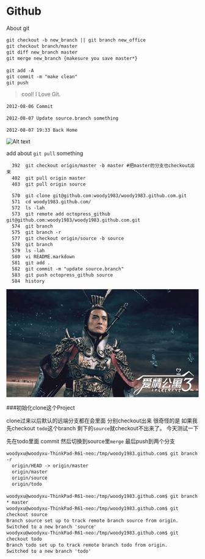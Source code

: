 Github
======

About git

```
git checkout -b new_branch || git branch new_office
git checkout branch/master
git diff new_branch master
git merge new_branch {makesure you save master*}

git add -A 
git commit -m "make clean"
git push
```

>cool! I Love Git.

`2012-08-06 Commit`

`2012-08-07 Update source.branch something`

`2012-08-07 19:33 Back Home`

![Alt text](http://img1.douban.com/view/group_topic/large/public/27626318-1.jpg)

add about `git pull` something

```
  392  git checkout origin/master -b master #把master的分支也checkout出来
  402  git pull origin master
  403  git pull origin source
```

``` shell 
  570  git clone git@github.com:woody1983/woody1983.github.com.git
  571  cd woody1983.github.com/
  572  ls -lah
  573  git remote add octopress_github git@github.com:woody1983/woody1983.github.com.git
  574  git branch
  575  git branch -r
  577  git checkout origin/source -b source
  578  git branch
  579  ls -lah
  580  vi README.markdown
  581  git add .
  582  git commit -m "update source.branch"
  583  git push octopress_github source
  584  history
```

![Alt LvBu](/images/lvbu.jpg)

###初始化clone这个Project

clone过来以后默认的远端分支都在会里面 分别checkout出来
很奇怪的是 如果我先checkout `todo`这个branch 剩下的`source`就checkout不出来了。
今天测试一下 

先在todo里面 commit 然后切换到source里`merge` 最后push到两个分支

``` shell
woodyxu@woodyxu-ThinkPad-R61-neo:/tmp/woody1983.github.com$ git branch -r
  origin/HEAD -> origin/master
  origin/master
  origin/source
  origin/todo

woodyxu@woodyxu-ThinkPad-R61-neo:/tmp/woody1983.github.com$ git branch
* master
woodyxu@woodyxu-ThinkPad-R61-neo:/tmp/woody1983.github.com$ git checkout source
Branch source set up to track remote branch source from origin.
Switched to a new branch 'source'
woodyxu@woodyxu-ThinkPad-R61-neo:/tmp/woody1983.github.com$ git checkout todo
Branch todo set up to track remote branch todo from origin.
Switched to a new branch 'todo'
```
